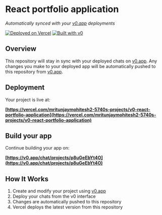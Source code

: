 # React portfolio application

*Automatically synced with your [v0.app](https://v0.app) deployments*

[![Deployed on Vercel](https://img.shields.io/badge/Deployed%20on-Vercel-black?style=for-the-badge&logo=vercel)](https://vercel.com/mritunjaymohitesh2-5740s-projects/v0-react-portfolio-application)
[![Built with v0](https://img.shields.io/badge/Built%20with-v0.app-black?style=for-the-badge)](https://v0.app/chat/projects/p8uGeEbYt4O)

## Overview

This repository will stay in sync with your deployed chats on [v0.app](https://v0.app).
Any changes you make to your deployed app will be automatically pushed to this repository from [v0.app](https://v0.app).

## Deployment

Your project is live at:

**[https://vercel.com/mritunjaymohitesh2-5740s-projects/v0-react-portfolio-application](https://vercel.com/mritunjaymohitesh2-5740s-projects/v0-react-portfolio-application)**

## Build your app

Continue building your app on:

**[https://v0.app/chat/projects/p8uGeEbYt4O](https://v0.app/chat/projects/p8uGeEbYt4O)**

## How It Works

1. Create and modify your project using [v0.app](https://v0.app)
2. Deploy your chats from the v0 interface
3. Changes are automatically pushed to this repository
4. Vercel deploys the latest version from this repository